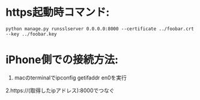 # https起動時コマンド:
    python manage.py runsslserver 0.0.0.0:8000 --certificate ../foobar.crt --key ../foobar.key

# iPhone側での接続方法:
1. macのterminalでipconfig getifaddr en0を実行

2.https://(取得したipアドレス):8000でつなぐ
